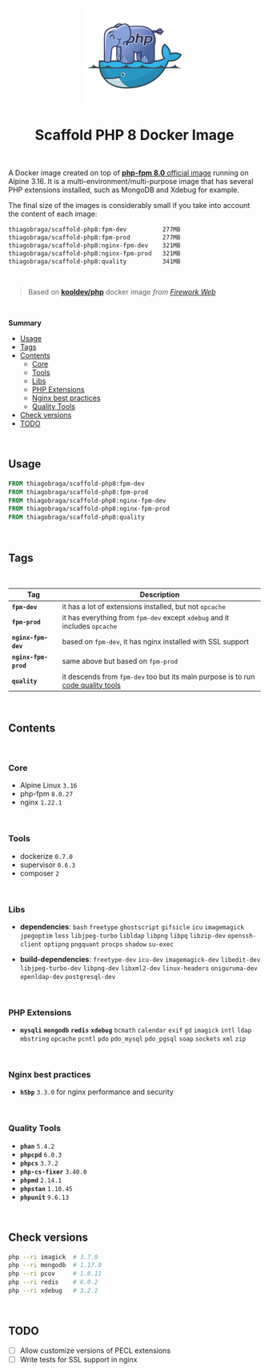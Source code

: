 <p align="center">
  <img src="https://github.com/thiagobraga/scaffold-php8/raw/main/.github/docker-php.png" width="198" />
</p>

<h1 align="center">Scaffold PHP 8 Docker Image</h1>

<br>

A Docker image created on top of [**php-fpm 8.0** official image](https://hub.docker.com/_/php) running on Alpine 3.16. It is a multi-environment/multi-purpose image that has several PHP extensions installed, such as MongoDB and Xdebug for example.

The final size of the images is considerably small if you take into account the content of each image:

```
thiagobraga/scaffold-php8:fpm-dev          277MB
thiagobraga/scaffold-php8:fpm-prod         277MB
thiagobraga/scaffold-php8:nginx-fpm-dev    321MB
thiagobraga/scaffold-php8:nginx-fpm-prod   321MB
thiagobraga/scaffold-php8:quality          341MB
```

<br>

> Based on [**kooldev/php**](https://github.com/kool-dev/docker-php) docker image
> _from [Firework Web](https://github.com/fireworkweb)_

<br>

**Summary**

<!-- TOC -->

- [Usage](#usage)
- [Tags](#tags)
- [Contents](#contents)
  - [Core](#core)
  - [Tools](#tools)
  - [Libs](#libs)
  - [PHP Extensions](#php-extensions)
  - [Nginx best practices](#nginx-best-practices)
  - [Quality Tools](#quality-tools)
- [Check versions](#check-versions)
- [TODO](#todo)

<!-- /TOC -->

<br>

## Usage

```Dockerfile
FROM thiagobraga/scaffold-php8:fpm-dev
FROM thiagobraga/scaffold-php8:fpm-prod
FROM thiagobraga/scaffold-php8:nginx-fpm-dev
FROM thiagobraga/scaffold-php8:nginx-fpm-prod
FROM thiagobraga/scaffold-php8:quality
```

<br>

## Tags

<br>

| Tag                  | Description                                                                                        |
|----------------------|----------------------------------------------------------------------------------------------------|
| **`fpm-dev`**        | it has a lot of extensions installed, but not `opcache`                                            |
| **`fpm-prod`**       | it has everything from `fpm-dev` except `xdebug` and it includes `opcache`                         |
| **`nginx-fpm-dev`**  | based on `fpm-dev`, it has nginx installed with SSL support                                        |
| **`nginx-fpm-prod`** | same above but based on `fpm-prod`                                                                 |
| **`quality`**        | it descends from `fpm-dev` too but its main purpose is to run [code quality tools](#quality-tools) |

<br>

## Contents

<br>

### Core

- Alpine Linux `3.16`
- php-fpm `8.0.27`
- nginx `1.22.1`

<br>

### Tools

- dockerize `0.7.0`
- supervisor `0.6.3`
- composer `2`

<br>

### Libs

- **dependencies**: `bash` `freetype` `ghostscript` `gifsicle` `icu` `imagemagick` `jpegoptim` `less` `libjpeg-turbo` `libldap` `libpng` `libpq` `libzip-dev` `openssh-client` `optipng` `pngquant` `procps` `shadow` `su-exec`

- **build-dependencies**: `freetype-dev` `icu-dev` `imagemagick-dev` `libedit-dev` `libjpeg-turbo-dev` `libpng-dev` `libxml2-dev` `linux-headers` `oniguruma-dev` `openldap-dev` `postgresql-dev`

<br>

### PHP Extensions

- **`mysqli`** **`mongodb`** **`redis`** **`xdebug`** `bcmath` `calendar` `exif` `gd` `imagick` `intl` `ldap` `mbstring` `opcache` `pcntl` `pdo` `pdo_mysql` `pdo_pgsql` `soap` `sockets` `xml` `zip`

<br>

### Nginx best practices

- **`h5bp`** `3.3.0` for nginx performance and security

<br>

### Quality Tools

- **`phan`** `5.4.2`
- **`phpcpd`** `6.0.3`
- **`phpcs`** `3.7.2`
- **`php-cs-fixer`** `3.40.0`
- **`phpmd`** `2.14.1`
- **`phpstan`** `1.10.45`
- **`phpunit`** `9.6.13`

<br>

## Check versions

```sh
php --ri imagick  # 3.7.0
php --ri mongodb  # 1.17.0
php --ri pcov     # 1.0.11
php --ri redis    # 6.0.2
php --ri xdebug   # 3.2.2
```

<br>

## TODO

- [ ] Allow customize versions of PECL extensions
- [ ] Write tests for SSL support in nginx

<br>
